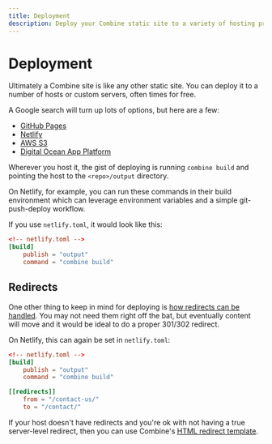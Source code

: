 ```yaml
---
title: Deployment
description: Deploy your Combine static site to a variety of hosting providers.
---
```


# Deployment

Ultimately a Combine site is like any other static site.
You can deploy it to a number of hosts or custom servers,
often times for free.

A Google search will turn up lots of options, but here are a few:

- [GitHub Pages](https://pages.github.com/)
- [Netlify](https://www.netlify.com/)
- [AWS S3](https://docs.aws.amazon.com/AmazonS3/latest/dev/WebsiteHosting.html)
- [Digital Ocean App Platform](https://www.digitalocean.com/products/app-platform/)

Wherever you host it, the gist of deploying is running `combine build` and pointing the host to the `<repo>/output` directory.

On Netlify, for example, you can run these commands in their build environment which can leverage environment variables and a simple git-push-deploy workflow.

If you use `netlify.toml`, it would look like this:

```toml
<!-- netlify.toml -->
[build]
    publish = "output"
    command = "combine build"
```

## Redirects

One other thing to keep in mind for deploying is [how redirects can be handled](/redirects/).
You may not need them right off the bat,
but eventually content will move and it would be ideal to do a proper 301/302 redirect.

On Netlify, this can again be set in `netlify.toml`:

```toml
<!-- netlify.toml -->
[build]
    publish = "output"
    command = "combine build"

[[redirects]]
    from = "/contact-us/"
    to = "/contact/"
```

If your host doesn't have redirects and you're ok with not having a true server-level redirect,
then you can use Combine's [HTML redirect template](/redirects/).
